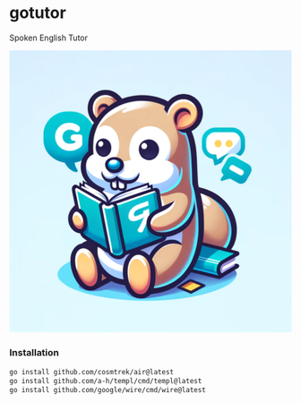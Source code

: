 # gotutor
Spoken English Tutor

![logo](logo.png)

### Installation
```
go install github.com/cosmtrek/air@latest
go install github.com/a-h/templ/cmd/templ@latest
go install github.com/google/wire/cmd/wire@latest
```